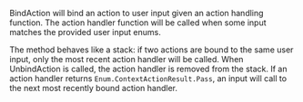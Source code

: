 BindAction will bind an action to user input given an action handling function. The action handler function will be called when some input matches the provided user input enums.

The method behaves like a stack: if two actions are bound to the same user input, only the most recent action handler will be called.  When UnbindAction is called, the action handler is removed from the stack. If an action handler returns `Enum.ContextActionResult.Pass`, an input will call to the next most recently bound action handler.
